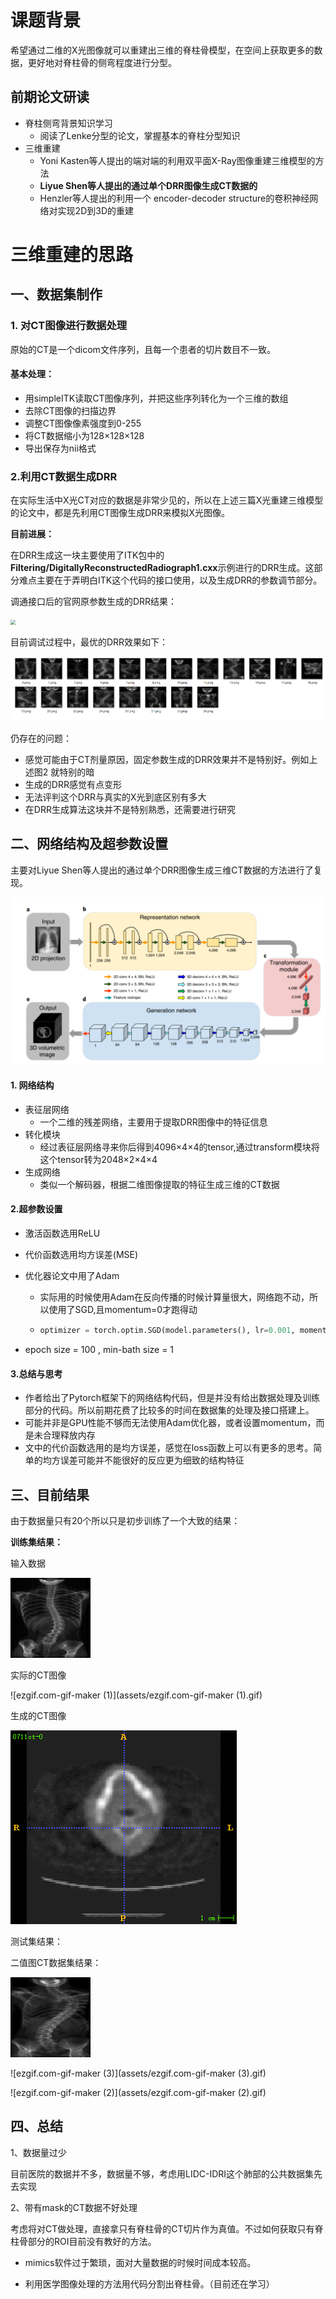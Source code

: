 # 课题背景

希望通过二维的X光图像就可以重建出三维的脊柱骨模型，在空间上获取更多的数据，更好地对脊柱骨的侧弯程度进行分型。

## 前期论文研读

- 脊柱侧弯背景知识学习
  - 阅读了Lenke分型的论文，掌握基本的脊柱分型知识
- 三维重建
  - Yoni Kasten等人提出的端对端的利用双平面X-Ray图像重建三维模型的方法
  - **Liyue Shen等人提出的通过单个DRR图像生成CT数据的**
  - Henzler等人提出的利用一个 encoder-decoder structure的卷积神经网络对实现2D到3D的重建



# 三维重建的思路

## 一、数据集制作

### 1. 对CT图像进行数据处理

原始的CT是一个dicom文件序列，且每一个患者的切片数目不一致。

#### **基本处理：**

- 用simpleITK读取CT图像序列，并把这些序列转化为一个三维的数组
- 去除CT图像的扫描边界
- 调整CT图像像素强度到0-255
- 将CT数据缩小为128×128×128
- 导出保存为nii格式

### 2.利用CT数据生成DRR

在实际生活中X光CT对应的数据是非常少见的，所以在上述三篇X光重建三维模型的论文中，都是先利用CT图像生成DRR来模拟X光图像。

**目前进展：**

在DRR生成这一块主要使用了ITK包中的**Filtering/DigitallyReconstructedRadiograph1.cxx**示例进行的DRR生成。这部分难点主要在于弄明白ITK这个代码的接口使用，以及生成DRR的参数调节部分。

调通接口后的官网原参数生成的DRR结果：

<img src="三维重建总结.assets/1595145745879.png" style="zoom:50%;" />

目前调试过程中，最优的DRR效果如下：

![image-20200719174534549](assets/image-20200719174534549.png)

仍存在的问题：

- 感觉可能由于CT剂量原因，固定参数生成的DRR效果并不是特别好。例如上述图2 就特别的暗
- 生成的DRR感觉有点变形
- 无法评判这个DRR与真实的X光到底区别有多大
- 在DRR生成算法这块并不是特别熟悉，还需要进行研究



## 二、网络结构及超参数设置

主要对Liyue Shen等人提出的通过单个DRR图像生成三维CT数据的方法进行了复现。

<img src="assets/image-20200719174614540.png" alt="image-20200719174614540" style="zoom:80%;" />

#### 1. 网络结构

- 表征层网络
  - 一个二维的残差网络，主要用于提取DRR图像中的特征信息
- 转化模块
  - 经过表征层网络寻来你后得到4096×4×4的tensor,通过transform模块将这个tensor转为2048×2×4×4
- 生成网络
  - 类似一个解码器，根据二维图像提取的特征生成三维的CT数据

#### 2.超参数设置

- 激活函数选用ReLU

- 代价函数选用均方误差(MSE)

- 优化器论文中用了Adam

  - 实际用的时候使用Adam在反向传播的时候计算量很大，网络跑不动，所以使用了SGD,且momentum=0才跑得动

  - ```python
    optimizer = torch.optim.SGD(model.parameters(), lr=0.001, momentum=0)
    ```

- epoch size = 100  , min-bath size = 1

#### 3.总结与思考

- 作者给出了Pytorch框架下的网络结构代码，但是并没有给出数据处理及训练部分的代码。所以前期花费了比较多的时间在数据集的处理及接口搭建上。
- 可能并非是GPU性能不够而无法使用Adam优化器，或者设置momentum，而是未合理释放内存
- 文中的代价函数选用的是均方误差，感觉在loss函数上可以有更多的思考。简单的均方误差可能并不能很好的反应更为细致的结构特征

## 三、目前结果

由于数据量只有20个所以只是初步训练了一个大致的结果：

**训练集结果：**

输入数据

![0](assets/0.png)

实际的CT图像

![ezgif.com-gif-maker (1)](assets/ezgif.com-gif-maker (1).gif)

生成的CT图像

![ezgif.com-gif-maker](assets/ezgif.com-gif-maker.gif)

测试集结果：



二值图CT数据集结果：

![24](assets/24.png)

![ezgif.com-gif-maker (3)](assets/ezgif.com-gif-maker (3).gif)

![ezgif.com-gif-maker (2)](assets/ezgif.com-gif-maker (2).gif)

## 四、总结

1、数据量过少

目前医院的数据并不多，数据量不够，考虑用LIDC-IDRI这个肺部的公共数据集先去实现

2、带有mask的CT数据不好处理

考虑将对CT做处理，直接拿只有脊柱骨的CT切片作为真值。不过如何获取只有脊柱骨部分的ROI目前没有教好的方法。

- mimics软件过于繁琐，面对大量数据的时候时间成本较高。

- 利用医学图像处理的方法用代码分割出脊柱骨。（目前还在学习）

